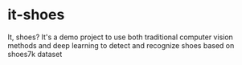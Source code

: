 # it-shoes
It, shoes? It's a demo project to use both traditional computer vision methods and deep learning to detect and recognize shoes based on shoes7k dataset
